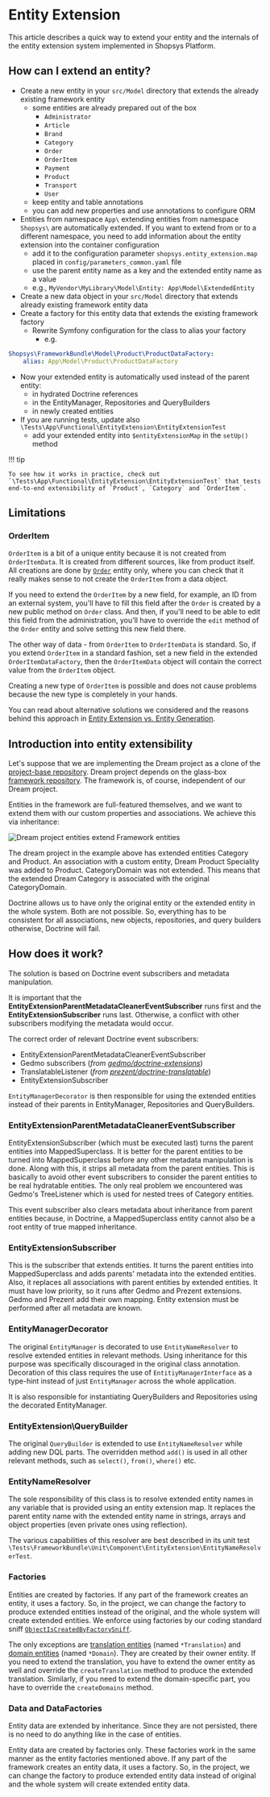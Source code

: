 # Entity Extension

This article describes a quick way to extend your entity and the internals of the entity extension system implemented in Shopsys Platform.

## How can I extend an entity?

-   Create a new entity in your `src/Model` directory that extends the already existing framework entity
    -   some entities are already prepared out of the box
        -   `Administrator`
        -   `Article`
        -   `Brand`
        -   `Category`
        -   `Order`
        -   `OrderItem`
        -   `Payment`
        -   `Product`
        -   `Transport`
        -   `User`
    -   keep entity and table annotations
    -   you can add new properties and use annotations to configure ORM
-   Entities from namespace `App\` extending entities from namespace `Shopsys\` are automatically extended. If you want to extend from or to a different namespace, you need to add information about the entity extension into the container configuration
    -   add it to the configuration parameter `shopsys.entity_extension.map` placed in `config/parameters_common.yaml` file
    -   use the parent entity name as a key and the extended entity name as a value
    -   e.g., `MyVendor\MyLibrary\Model\Entity: App\Model\ExtendedEntity`
-   Create a new data object in your `src/Model` directory that extends already existing framework entity data
-   Create a factory for this entity data that extends the existing framework factory
    -   Rewrite Symfony configuration for the class to alias your factory
        -   e.g.

```yaml
Shopsys\FrameworkBundle\Model\Product\ProductDataFactory:
    alias: App\Model\Product\ProductDataFactory
```

-   Now your extended entity is automatically used instead of the parent entity:
    -   in hydrated Doctrine references
    -   in the EntityManager, Repositories and QueryBuilders
    -   in newly created entities
-   If you are running tests, update also `\Tests\App\Functional\EntityExtension\EntityExtensionTest`
    -   add your extended entity into `$entityExtensionMap` in the `setUp()` method

!!! tip

    To see how it works in practice, check out `\Tests\App\Functional\EntityExtension\EntityExtensionTest` that tests end-to-end extensibility of `Product`, `Category` and `OrderItem`.

## Limitations

### OrderItem

`OrderItem` is a bit of a unique entity because it is not created from `OrderItemData`. It is created from different sources, like from product itself.
All creations are done by [`Order`]({{github.link}}/packages/framework/src/Model/Order/Order.php) entity only, where you can check that it really makes sense to not create the `OrderItem` from a data object.

If you need to extend the `OrderItem` by a new field, for example, an ID from an external system, you'll have to fill this field after the `Order` is created by a new public method on `Order` class.
And then, if you'll need to be able to edit this field from the administration, you'll have to override the `edit` method of the `Order` entity and solve setting this new field there.

The other way of data - from `OrderItem` to `OrderItemData` is standard.
So, if you extend `OrderItem` in a standard fashion, set a new field in the extended `OrderItemDataFactory`, then the `OrderItemData` object will contain the correct value from the `OrderItem` object.

Creating a new type of `OrderItem` is possible and does not cause problems because the new type is completely in your hands.

You can read about alternative solutions we considered and the reasons behind this approach in [Entity Extension vs. Entity Generation](entity-extension-vs-entity-generation.md).

## Introduction into entity extensibility

Let's suppose that we are implementing the Dream project as a clone of the [project-base repository](https://github.com/shopsys/project-base).
Dream project depends on the glass-box [framework repository](https://github.com/shopsys/framework).
The framework is, of course, independent of our Dream project.

Entities in the framework are full-featured themselves, and we want to extend them with our custom properties and associations.
We achieve this via inheritance:

![Dream project entities extend Framework entities](img/entity-extension.png)

The dream project in the example above has extended entities Category and Product.
An association with a custom entity, Dream Product Speciality was added to Product.
CategoryDomain was not extended. This means that the extended Dream Category is associated with the original CategoryDomain.

Doctrine allows us to have only the original entity or the extended entity in the whole system. Both are not possible.
So, everything has to be consistent for all associations, new objects, repositories, and query builders otherwise, Doctrine will fail.

## How does it work?

The solution is based on Doctrine event subscribers and metadata manipulation.

It is important that the **EntityExtensionParentMetadataCleanerEventSubscriber** runs first and the **EntityExtensionSubscriber** runs last.
Otherwise, a conflict with other subscribers modifying the metadata would occur.

The correct order of relevant Doctrine event subscribers:

-   EntityExtensionParentMetadataCleanerEventSubscriber
-   Gedmo subscribers (_from [gedmo/doctrine-extensions](https://github.com/gedmo/doctrine-extensions)_)
-   TranslatableListener (_from [prezent/doctrine-translatable](https://github.com/prezent/doctrine-translatable)_)
-   EntityExtensionSubscriber

`EntityManagerDecorator` is then responsible for using the extended entities instead of their parents in EntityManager, Repositories and QueryBuilders.

### EntityExtensionParentMetadataCleanerEventSubscriber

EntityExtensionSubscriber (which must be executed last) turns the parent entities into MappedSuperclass.
It is better for the parent entities to be turned into MappedSuperclass before any other metadata manipulation is done.
Along with this, it strips all metadata from the parent entities.
This is basically to avoid other event subscribers to consider the parent entities to be real hydratable entities.
The only real problem we encountered was Gedmo's TreeListener which is used for nested trees of Category entities.

This event subscriber also clears metadata about inheritance from parent entities because,
in Doctrine, a MappedSuperclass entity cannot also be a root entity of true mapped inheritance.

### EntityExtensionSubscriber

This is the subscriber that extends entities.
It turns the parent entities into MappedSuperclass and adds parents' metadata into the extended entities.
Also, it replaces all associations with parent entities by extended entities.
It must have low priority, so it runs after Gedmo and Prezent extensions.
Gedmo and Prezent add their own mapping. Entity extension must be performed after all metadata are known.

### EntityManagerDecorator

The original `EntityManager` is decorated to use `EntityNameResolver` to resolve extended entities in relevant methods.
Using inheritance for this purpose was specifically discouraged in the original class annotation.
Decoration of this class requires the use of `EntitiyManagerInterface` as a type-hint instead of just `EntityManager` across the whole application.

It is also responsible for instantiating QueryBuilders and Repositories using the decorated EntityManager.

### EntityExtension\QueryBuilder

The original `QueryBuilder` is extended to use `EntityNameResolver` while adding new DQL parts.
The overridden method `add()` is used in all other relevant methods, such as `select()`, `from()`, `where()` etc.

### EntityNameResolver

The sole responsibility of this class is to resolve extended entity names in any variable that is provided using an entity extension map.
It replaces the parent entity name with the extended entity name in strings, arrays and object properties (even private ones using reflection).

The various capabilities of this resolver are best described in its unit test `\Tests\FrameworkBundle\Unit\Component\EntityExtension\EntityNameResolverTest`.

### Factories

Entities are created by factories. If any part of the framework creates an entity, it uses a factory.
So, in the project, we can change the factory to produce extended entities instead of the original, and the whole system will create extended entities.
We enforce using factories by our coding standard sniff [`ObjectIsCreatedByFactorySniff`]({{github.link}}/packages/coding-standards/src/Sniffs/ObjectIsCreatedByFactorySniff.php).

The only exceptions are [translation entities](../model/entities.md#translation-entity) (named `*Translation`) and [domain entities](../model/entities.md#domain-entity) (named `*Domain`).
They are created by their owner entity.
If you need to extend the translation, you have to extend the owner entity as well and override the `createTranslation` method to produce the extended translation.
Similarly, if you need to extend the domain-specific part, you have to override the `createDomains` method.

### Data and DataFactories

Entity data are extended by inheritance.
Since they are not persisted, there is no need to do anything like in the case of entities.

Entity data are created by factories only.
These factories work in the same manner as the entity factories mentioned above.
If any part of the framework creates an entity data, it uses a factory.
So, in the project, we can change the factory to produce extended entity data instead of original and the whole system will create extended entity data.
